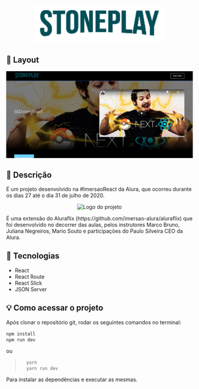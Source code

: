 <p align="center">
  <img alt="Logo Stoneplay" width="350px" src="https://github.com/RaianePedra/Stoneplay/blob/master/src/assets/img/LOGO.png?raw=true" />
</p>

## 📌 Layout 
<p align="center"> <img alt="Layout" width="800px" src="https://github.com/RaianePedra/Stoneplay/blob/master/src/assets/img/Captura%20de%20Tela%20(4).png?raw=true" /></p>
 
## 📝 Descrição
É um projeto desenvolvido na #ImersaoReact da Alura, que ocorreu durante os dias 27 até o dia 31 de julho de 2020.
<p align="center"><img alt="Logo do projeto" width="150px" src="https://www.alura.com.br/assets/img/imersoes/react/imersao-react-logo.1594044142.svg" /></p> É uma extensão do Aluraflix (https://github.com/imersao-alura/aluraflix) que foi desenvolvido no decorrer das aulas, pelos instrutores Marco Bruno, Juliana Negreiros, Mario Souto e participações do Paulo Silveira CEO da Alura.

##  🚀 Tecnologias
<ul><li>React</li>
    <li>React Route</li>
    <li>React Slick</li>
    <li>JSON Server</li></ul>


 ## 💡 Como acessar o projeto
Após clonar o repositório git, rodar os seguintes comandos no terminal:

> 
	npm install 
	npm run dev

ou

>		yarn
>		yarn run dev

Para instalar as dependências e executar as mesmas.


